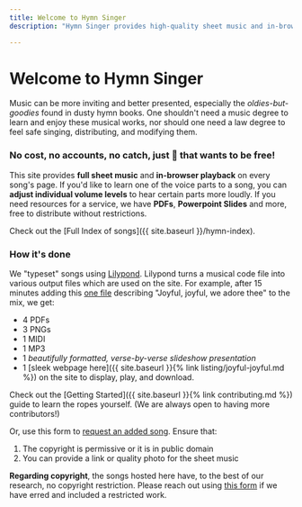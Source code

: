```yaml
---
title: Welcome to Hymn Singer
description: "Hymn Singer provides high-quality sheet music and in-browser playback for hundreds of songs, free without restrictions. If you'd like to learn one of the voice parts to a song, you can adjust individual volume levels to hear certain parts more loudly. If you need resources for a service, we have PDFs, Powerpoint Slides, MP3s, MIDIs and more to freely distribute."

---
```


# Welcome to Hymn Singer

Music can be more inviting and better presented, especially the *oldies-but-goodies* found in dusty hymn books. One shouldn't need a music degree to learn and enjoy these musical works, nor should one need a law degree to feel safe singing, distributing, and modifying them.

### No cost, no accounts, no catch, just 🎵 that wants to be free!

This site provides **full sheet music** and **in-browser playback** on every song's page. If you'd like to learn one of the voice parts to a song, you can **adjust individual volume levels** to hear certain parts more loudly. If you need resources for a service, we have **PDFs**, **Powerpoint Slides** and more, free to distribute without restrictions.

Check out the [Full Index of songs]({{ site.baseurl }}/hymn-index).

### How it's done

We "typeset" songs using [Lilypond](http://lilypond.org/). Lilypond turns a musical code file into various output files which are used on the site. For example, after 15 minutes adding this [one file](https://github.com/kenanbit/hymnsinger/blob/main/lilypond/songs/joyful-joyful/joyful-joyful.ly) describing "Joyful, joyful, we adore thee" to the mix, we get:
 - 4 PDFs
 - 3 PNGs
 - 1 MIDI
 - 1 MP3
 - 1 _beautifully formatted, verse-by-verse slideshow presentation_
 - 1 [sleek webpage here]({{ site.baseurl }}{% link listing/joyful-joyful.md %}) on the site to display, play, and download.

Check out the [Getting Started]({{ site.baseurl }}{% link contributing.md %}) guide to learn the ropes yourself. (We are always open to having more contributors!)

Or, use this form to [request an added song](https://forms.gle/Qp4bG7xFFih38bsW7). Ensure that:
 1. The copyright is permissive or it is in public domain
 1. You can provide a link or quality photo for the sheet music

**Regarding copyright**, the songs hosted here have, to the best of our research, no copyright restriction. Please reach out using [this form](https://forms.gle/5KbHAhX4nenMB4sC6) if we have erred and included a restricted work.